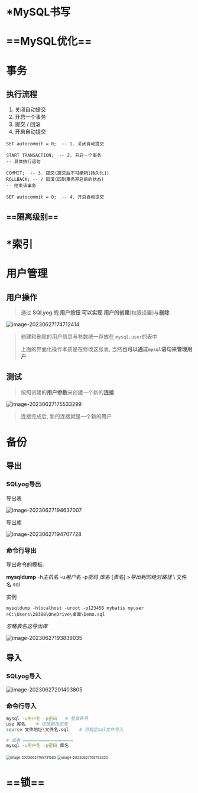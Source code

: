 # *MySQL书写



# ==MySQL优化==



# 事务

## 执行流程

1. 关闭自动提交
1. 开启一个事务
1. 提交 / 回滚
1. 开启自动提交

```mysql
SET autocommit = 0;  -- 1. 关闭自动提交

START TRANSACTION;  -- 2. 开启一个事务
-- 具体执行语句

COMMIT;  -- 3. 提交(提交后不可撤销[持久化])
ROLLBACK; -- / 回滚(回到事务开启前的状态)
-- 结束该事务

SET autocommit = 0;  -- 4. 开启自动提交
```





## ==隔离级别==



# *索引



# 用户管理

## 用户操作

> 通过 **SQLyog **的 **用户**按钮 可以实现 用户的**创建**(权限设置)与**删除**

![image-20230627174712414](./image-20230627174712414.png)

> 创建和删除的用户信息与参数统一存放在 `mysql.user`的表中
>
> 上面的界面化操作本质是在修改这张表, 当然**也可以通过`mysql`语句来管理用户**

## 测试

> 按照创建的**用户参数**来创建一个新的**连接**

![image-20230627175533299](./image-20230627175533299.png)

> 连接完成后, 新的连接就是一个新的用户



# 备份

## 导出

### SQLyog导出

导出表

![image-20230627194637007](./image-20230627194637007.png)

导出库

![image-20230627194707728](./image-20230627194707728.png)	



### 命令行导出

导出命令的模板:

**mysqldump**  -h*主机名*  -u*用户名*  -p*密码*  *库名*  [*表名*]  >*导出到的绝对路径* \ 文件名.sql 

实例

`mysqldump -hlocalhost -uroot -p123456 mybatis myuser >C:\Users\28388\OneDrive\桌面\Demo.sql`

*忽略表名这导出库*

![image-20230627193839035](./image-20230627193839035.png)



## 导入

### SQLyog导入

![image-20230627201403805](./image-20230627201403805.png)



### 命令行导入

```bash
mysql -u用户名 -p密码   # 登录账号
use 库名    # 切换到指定库
source 文件地址\文件名.sql    # 将指定sql文件导入

# 或者 ===================
mysql -u用户名 -p密码 库名 
```

<img src="./image-20230627195731583.png" alt="image-20230627195731583" style="zoom: 67%;" />

<img src="./image-20230627195753420.png" alt="image-20230627195753420" style="zoom: 67%;" />



# ==锁==

